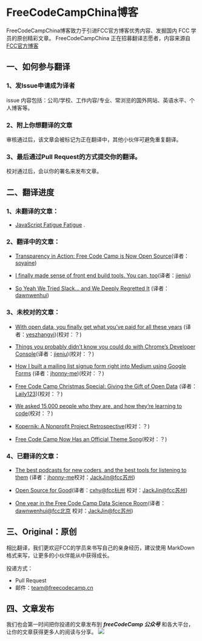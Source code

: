 # FreeCodeCampChina博客
FreeCodeCampChina博客致力于引进FCC官方博客优秀内容、发掘国内 FCC 学员的原创精彩文章。
FreeCodeCampChina 正在招募翻译志愿者，内容来源自[FCC官方博客](https://medium.freecodecamp.com)

## 一、如何参与翻译

### 1、发Issue申请成为译者

issue 内容包括：公司/学校、工作内容/专业、常浏览的国外网站、英语水平、个人博客等。

### 2、附上你想翻译的文章

审核通过后，该文章会被标记为正在翻译中，其他小伙伴可避免重复翻译。

### 3、最后通过Pull Request的方式提交你的翻译。

校对通过后，会以你的署名来发布文章。

## 二、翻译进度

### 1、未翻译的文章：

+ [JavaScript Fatigue Fatigue](https://medium.freecodecamp.com/javascript-fatigue-fatigue-66ffb619f6ce#.67f2lhseu) .


### 2、翻译中的文章：
* [Transparency in Action: Free Code Camp is Now Open Source](https://medium.freecodecamp.com/transparency-in-action-free-code-camp-is-now-open-source-9dae1985d925#.gzz9xmlvl)(译者：[soyaine](https://github.com/soyaine))

* [I finally made sense of front end build tools. You can, too](https://medium.freecodecamp.com/making-sense-of-front-end-build-tools-3a1b3a87043b#.bwohq41ml)(译者：[jieniu](https://github.com/jieniu))

* [So Yeah We Tried Slack… and We Deeply Regretted It](https://medium.freecodecamp.com/so-yeah-we-tried-slack-and-we-deeply-regretted-it-391bcc714c81) (译者：[dawnwenhui](https://github.com/dawnwenhui))

### 3、未校对的文章：

* [With open data, you finally get what you’ve paid for all these years](https://medium.freecodecamp.com/with-open-data-you-finally-get-what-your-taxes-already-paid-for-6f1990d98e9#.uve55q7zk) (译者：[yeszhangyi](https://github.com/yeszhangyi))(校对：？)

* [Things you probably didn’t know you could do with Chrome’s Developer Console](https://medium.freecodecamp.com/10-tips-to-maximize-your-javascript-debugging-experience-b69a75859329#.upid1kbj6)(译者：[jieniu](https://github.com/jieniu))(校对：？)

* [How I built a mailing list signup form right into Medium using Google Forms](https://medium.freecodecamp.com/how-to-add-mailing-list-signup-to-your-medium-stories-using-google-forms-c717393b2f6#.bpyb8vafd) (译者：[jhonny-me](https://github.com/jhonny-me))(校对：？)

* [Free Code Camp Christmas Special: Giving the Gift of Open Data](https://medium.freecodecamp.com/free-code-camp-christmas-special-giving-the-gift-of-data-6ecbf0313d62) (译者：[Laily123](https://github.com/Laily123))(校对：？)

* [We asked 15,000 people who they are, and how they’re learning to code](https://medium.freecodecamp.com/we-asked-15-000-people-who-they-are-and-how-theyre-learning-to-code-4104e29b2781)(校对：？)

* [Kopernik: A Nonprofit Project Retrospective](https://medium.freecodecamp.com/kopernik-retrospective-68685371b00b#.fkbnhehge)(校对：？)

* [Free Code Camp Now Has an Official Theme Song](https://medium.freecodecamp.com/free-code-camp-now-has-an-official-theme-song-97765270d2bd?swoff=true#.11vmgznjx)(校对：？)

### 4、已翻译的文章：

* [The best podcasts for new coders, and the best tools for listening to them](https://medium.freecodecamp.com/the-best-podcasts-for-new-coders-and-the-best-tools-for-listening-to-them-df393b1c8dc#.cn06so5lm) (译者：[jhonny-me](https://github.com/jhonny-me)校对：[JackJin@fcc苏州](https://github.com/JackJin2014))

* [Open Source for Good](https://medium.freecodecamp.com/open-source-for-good-1a0ea9f32d5a)(译者：[cxhy@fcc杭州](https://github.com/cxhy) 校对：[JackJin@fcc苏州](https://github.com/JackJin2014))

* [One year in the Free Code Camp Data Science Room](https://medium.freecodecamp.com/one-year-experience-in-the-free-code-camp-data-science-room-c97eb905af1f)(译者：[dawnwenhui@fcc北京](https://github.com/dawnwenhui)
  校对：[JackJin@fcc苏州](https://github.com/JackJin2014))


## 三、Original：原创

相比翻译，我们更欢迎FCC的学员来书写自己的亲身经历，建议使用 MarkDown 格式来写，让更多的小伙伴能从中获得成长。

投递方式：

* Pull Request
* 邮件：team@freecodecamp.cn

## 四、文章发布
我们也会第一时间把你投递的文章发布到 ***freeCodeCamp 公众号*** 和各大平台，让你的文章获得更多人的阅读与分享。
![](https://freecodecamp.cn/images/fcc-code.png)





